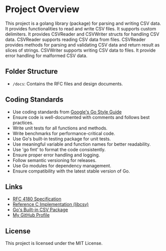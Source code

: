 # Project Overview

This project is a golang library (package) for parsing and writing CSV data.
It provides functionalities to read and write CSV files.
It supports custom delimiters.
It provides CSVReader and CSVWriter structs for handling CSV data.
CSVReader supports reading CSV data from files.
CSVReader provides methods for parsing and validating CSV data and return result as slices of strings.
CSVWriter supports writing CSV data to files.
It provide error handling for malformed CSV data.


## Folder Structure

- `/docs`: Contains the RFC files and design documents.

## Coding Standards

- Use coding standards from [Google's Go Style Guide](https://google.github.io/styleguide/go/)
- Ensure code is well-documented with comments and follows best practices.
- Write unit tests for all functions and methods.
- Write benchmarks for performance-critical code.
- Use Go's built-in testing package for unit tests.
- Use meaningful variable and function names for better readability.
- Use 'go fmt' to format the code consistently.
- Ensure proper error handling and logging.
- Follow semantic versioning for releases.
- Use Go modules for dependency management.
- Ensure compatibility with the latest stable version of Go.

## Links
- [RFC 4180 Specification](https://tools.ietf.org/html/rfc4180)
- [Reference C Implementation (libcsv)](https://github.com/rgamble/libcsv)
- [Go's Built-in CSV Package](https://golang.org/pkg/encoding/csv/)
- [My GitHub Profile](https://github.com/oleg578)

## License
This project is licensed under the MIT License.